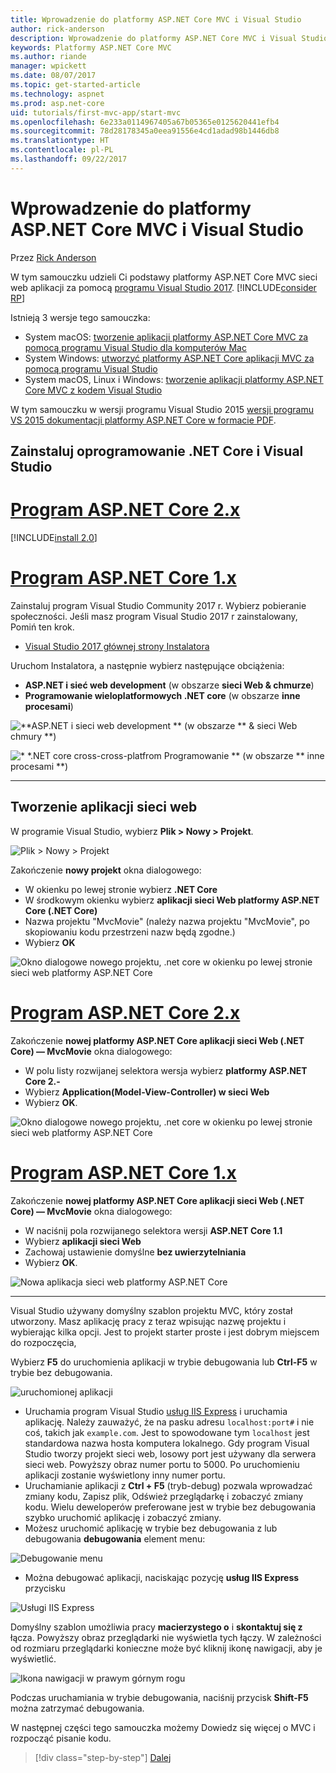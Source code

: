 ```yaml
---
title: Wprowadzenie do platformy ASP.NET Core MVC i Visual Studio
author: rick-anderson
description: Wprowadzenie do platformy ASP.NET Core MVC i Visual Studio
keywords: Platformy ASP.NET Core MVC
ms.author: riande
manager: wpickett
ms.date: 08/07/2017
ms.topic: get-started-article
ms.technology: aspnet
ms.prod: asp.net-core
uid: tutorials/first-mvc-app/start-mvc
ms.openlocfilehash: 6e233a0114967405a67b05365e0125620441efb4
ms.sourcegitcommit: 78d28178345a0eea91556e4cd1adad98b1446db8
ms.translationtype: HT
ms.contentlocale: pl-PL
ms.lasthandoff: 09/22/2017
---
```

# <a name="getting-started-with-aspnet-core-mvc-and-visual-studio"></a>Wprowadzenie do platformy ASP.NET Core MVC i Visual Studio

Przez [Rick Anderson](https://twitter.com/RickAndMSFT)

W tym samouczku udzieli Ci podstawy platformy ASP.NET Core MVC sieci web aplikacji za pomocą [programu Visual Studio 2017](https://www.visualstudio.com/). [!INCLUDE[consider RP](../../includes/razor.md)]

Istnieją 3 wersje tego samouczka:

* System macOS: [tworzenie aplikacji platformy ASP.NET Core MVC za pomocą programu Visual Studio dla komputerów Mac](xref:tutorials/first-mvc-app-mac/start-mvc)
* System Windows: [utworzyć platformy ASP.NET Core aplikacji MVC za pomocą programu Visual Studio](xref:tutorials/first-mvc-app/start-mvc)
* System macOS, Linux i Windows: [tworzenie aplikacji platformy ASP.NET Core MVC z kodem Visual Studio](xref:tutorials/first-mvc-app-xplat/start-mvc)

W tym samouczku w wersji programu Visual Studio 2015 [wersji programu VS 2015 dokumentacji platformy ASP.NET Core w formacie PDF](https://github.com/aspnet/Docs/blob/master/aspnetcore/common/_static/aspnet-core-project-json.pdf).

## <a name="install-visual-studio-and-net-core"></a>Zainstaluj oprogramowanie .NET Core i Visual Studio

# <a name="aspnet-core-2xtabaspnetcore2x"></a>[Program ASP.NET Core 2.x](#tab/aspnetcore2x)

[!INCLUDE[install 2.0](../../includes/install2.0.md)]

# <a name="aspnet-core-1xtabaspnetcore1x"></a>[Program ASP.NET Core 1.x](#tab/aspnetcore1x)

Zainstaluj program Visual Studio Community 2017 r. Wybierz pobieranie społeczności. Jeśli masz program Visual Studio 2017 r zainstalowany, Pomiń ten krok.

* [Visual Studio 2017 głównej strony Instalatora](https://www.visualstudio.com/)

Uruchom Instalatora, a następnie wybierz następujące obciążenia:

* **ASP.NET i sieć web development** (w obszarze **sieci Web & chmurze**)
* **Programowanie wieloplatformowych .NET core** (w obszarze **inne procesami**)

![**ASP.NET i sieci web development ** (w obszarze ** & sieci Web chmury **)](start-mvc/_static/web_workload.png)

![* *.NET core cross-cross-platfrom Programowanie ** (w obszarze ** inne procesami **)](start-mvc/_static/x_plat_wl.png)

---

## <a name="create-a-web-app"></a>Tworzenie aplikacji sieci web

W programie Visual Studio, wybierz **Plik > Nowy > Projekt**.

![Plik > Nowy > Projekt](start-mvc/_static/alt_new_project.png)

Zakończenie **nowy projekt** okna dialogowego:

* W okienku po lewej stronie wybierz **.NET Core**
* W środkowym okienku wybierz **aplikacji sieci Web platformy ASP.NET Core (.NET Core)**
* Nazwa projektu "MvcMovie" (należy nazwa projektu "MvcMovie", po skopiowaniu kodu przestrzeni nazw będą zgodne.)
* Wybierz **OK**

![Okno dialogowe nowego projektu, .net core w okienku po lewej stronie sieci web platformy ASP.NET Core ](start-mvc/_static/new_project2.png)


# <a name="aspnet-core-2xtabaspnetcore2x"></a>[Program ASP.NET Core 2.x](#tab/aspnetcore2x)

Zakończenie **nowej platformy ASP.NET Core aplikacji sieci Web (.NET Core) — MvcMovie** okna dialogowego:

* W polu listy rozwijanej selektora wersja wybierz **platformy ASP.NET Core 2.-**
* Wybierz **Application(Model-View-Controller) w sieci Web**
* Wybierz **OK**.

![Okno dialogowe nowego projektu, .net core w okienku po lewej stronie sieci web platformy ASP.NET Core ](start-mvc/_static/new_project22.png)

# <a name="aspnet-core-1xtabaspnetcore1x"></a>[Program ASP.NET Core 1.x](#tab/aspnetcore1x)

Zakończenie **nowej platformy ASP.NET Core aplikacji sieci Web (.NET Core) — MvcMovie** okna dialogowego:

* W naciśnij pola rozwijanego selektora wersji **ASP.NET Core 1.1**
* Wybierz **aplikacji sieci Web**
* Zachowaj ustawienie domyślne **bez uwierzytelniania**
* Wybierz **OK**.

![Nowa aplikacja sieci web platformy ASP.NET Core](start-mvc/_static/p3.png)

---

Visual Studio używany domyślny szablon projektu MVC, który został utworzony. Masz aplikację pracy z teraz wpisując nazwę projektu i wybierając kilka opcji. Jest to projekt starter proste i jest dobrym miejscem do rozpoczęcia,

Wybierz **F5** do uruchomienia aplikacji w trybie debugowania lub **Ctrl-F5** w trybie bez debugowania.
<!-- These images are also used by uid: tutorials/first-mvc-app-xplat/start-mvc -->
![uruchomionej aplikacji](start-mvc/_static/1.png)

* Uruchamia program Visual Studio [usług IIS Express](https://docs.microsoft.com/iis/extensions/introduction-to-iis-express/iis-express-overview) i uruchamia aplikację. Należy zauważyć, że na pasku adresu `localhost:port#` i nie coś, takich jak `example.com`. Jest to spowodowane tym `localhost` jest standardowa nazwa hosta komputera lokalnego. Gdy program Visual Studio tworzy projekt sieci web, losowy port jest używany dla serwera sieci web. Powyższy obraz numer portu to 5000. Po uruchomieniu aplikacji zostanie wyświetlony inny numer portu.
* Uruchamianie aplikacji z **Ctrl + F5** (tryb-debug) pozwala wprowadzać zmiany kodu, Zapisz plik, Odśwież przeglądarkę i zobaczyć zmiany kodu. Wielu deweloperów preferowane jest w trybie bez debugowania szybko uruchomić aplikację i zobaczyć zmiany.
* Możesz uruchomić aplikację w trybie bez debugowania z lub debugowania **debugowania** element menu:

![Debugowanie menu](start-mvc/_static/debug_menu.png)

* Można debugować aplikacji, naciskając pozycję **usług IIS Express** przycisku

![Usługi IIS Express](start-mvc/_static/iis_express.png)

Domyślny szablon umożliwia pracy **macierzystego o** i **skontaktuj się z** łącza. Powyższy obraz przeglądarki nie wyświetla tych łączy. W zależności od rozmiaru przeglądarki konieczne może być kliknij ikonę nawigacji, aby je wyświetlić.

![Ikona nawigacji w prawym górnym rogu](start-mvc/_static/2.png)

Podczas uruchamiania w trybie debugowania, naciśnij przycisk **Shift-F5** można zatrzymać debugowania.

W następnej części tego samouczka możemy Dowiedz się więcej o MVC i rozpocząć pisanie kodu.

>[!div class="step-by-step"]
[Dalej](adding-controller.md)  
